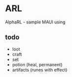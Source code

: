 # ARL
AlphaRL - sample MAUI using

## todo
* loot
* craft
* set
* potion (heal, permanent)
* artifacts (runes with effect)
